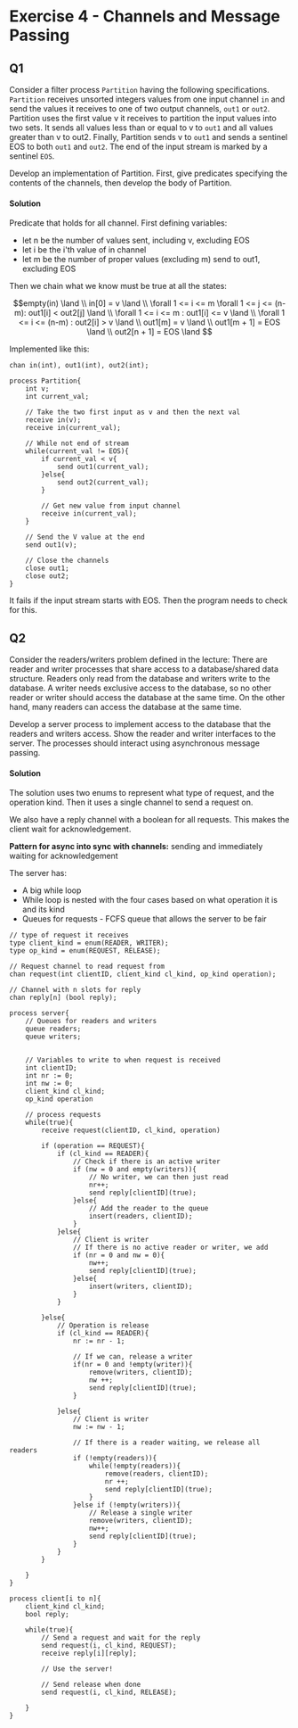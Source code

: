 # Exercise 4 - Channels and Message Passing

## Q1

Consider a filter process `Partition` having the following specifications. `Partition` receives unsorted integers values from one input channel `in` and send the values it receives to one of two output channels, `out1` or `out2`. Partition uses the first value v it receives to partition the input values into two sets. It sends all values less than or equal to v to `out1` and all values greater than v to out2. Finally, Partition sends v to `out1` and sends a sentinel EOS to both `out1` and `out2`. The end of the input stream is marked by a sentinel `EOS`. 

Develop an implementation of Partition. First, give predicates specifying the contents of the channels, then develop the body of Partition.


#### Solution 

Predicate that holds for all channel. 
First defining variables:
- let n be the number of values sent, including v, excluding EOS
- let i be the i'th value of in channel
- let m be the number of proper values (excluding m) send to out1, excluding EOS 

Then we chain what we know must be true at all the states:

```math
empty(in) \land \\
in[0] = v \land \\
\forall 1 <= i <= m \forall 1 <= j <= (n-m): out1[i] < out2[j] \land \\
\forall 1 <= i <= m : out1[i] <= v \land \\
\forall 1 <= i <= (n-m) : out2[i] > v \land \\
out1[m] = v \land \\
out1[m + 1] = EOS \land \\
out2[n + 1] = EOS \land

```



Implemented like this: 

```text
chan in(int), out1(int), out2(int);

process Partition{
    int v; 
    int current_val;

    // Take the two first input as v and then the next val
    receive in(v);
    receive in(current_val);

    // While not end of stream 
    while(current_val != EOS){
        if current_val < v{
            send out1(current_val);
        }else{
            send out2(current_val);
        }
        
        // Get new value from input channel 
        receive in(current_val);
    }

    // Send the V value at the end
    send out1(v);

    // Close the channels 
    close out1;
    close out2;
}
```

It fails if the input stream starts with EOS. Then the program needs to check for this.


## Q2

Consider the readers/writers problem defined in the lecture: There are reader and writer processes that share access to a database/shared data structure. Readers only read from the database and writers write to the database. A writer needs exclusive access to the database, so no other reader or writer should access the database at the same time. On the other hand, many readers can access the database at the same time. 

Develop a server process to implement access to the database that the readers and writers access. Show the reader and writer interfaces to the server. The processes should interact using asynchronous message passing.

#### Solution 

The solution uses two enums to represent what type of request, and the operation kind. Then it uses a single channel to send a request on.

We also have a reply channel with a boolean for all requests. This makes the client wait for acknowledgement. 

**Pattern for async into sync with channels:** sending and immediately waiting for acknowledgement 

The server has:
- A big while loop
- While loop is nested with the four cases based on what operation it is and its kind
- Queues for requests - FCFS queue that allows the server to be fair


```
// type of request it receives 
type client_kind = enum(READER, WRITER);
type op_kind = enum(REQUEST, RELEASE);

// Request channel to read request from
chan request(int clientID, client_kind cl_kind, op_kind operation);

// Channel with n slots for reply 
chan reply[n] (bool reply);

process server{
    // Queues for readers and writers
    queue readers;
    queue writers; 


    // Variables to write to when request is received 
    int clientID;
    int nr := 0;
    int nw := 0;
    client_kind cl_kind;
    op_kind operation

    // process requests
    while(true){
        receive request(clientID, cl_kind, operation)

        if (operation == REQUEST){
            if (cl_kind == READER){
                // Check if there is an active writer
                if (nw = 0 and empty(writers)){
                    // No writer, we can then just read
                    nr++;
                    send reply[clientID](true);
                }else{
                    // Add the reader to the queue
                    insert(readers, clientID);
                }
            }else{
                // Client is writer
                // If there is no active reader or writer, we add 
                if (nr = 0 and nw = 0){
                    nw++;
                    send reply[clientID](true);
                }else{
                    insert(writers, clientID);
                }
            }

        }else{
            // Operation is release 
            if (cl_kind == READER){
                nr := nr - 1;
                
                // If we can, release a writer
                if(nr = 0 and !empty(writer)){
                    remove(writers, clientID);
                    nw ++; 
                    send reply[clientID](true);
                }

            }else{
                // Client is writer
                nw := nw - 1;

                // If there is a reader waiting, we release all readers
                if (!empty(readers)){
                    while(!empty(readers)){
                        remove(readers, clientID);
                        nr ++;
                        send reply[clientID](true);
                    }
                }else if (!empty(writers)){
                    // Release a single writer 
                    remove(writers, clientID);
                    nw++;
                    send reply[clientID](true);
                }
            }
        }

    }
}

process client[i to n]{
    client_kind cl_kind; 
    bool reply; 

    while(true){
        // Send a request and wait for the reply
        send request(i, cl_kind, REQUEST);
        receive reply[i][reply];

        // Use the server!
        
        // Send release when done
        send request(i, cl_kind, RELEASE);

    }
}
```


